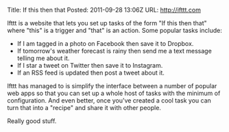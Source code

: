 Title: If this then that
Posted: 2011-09-28 13:06Z
URL: http://ifttt.com

Ifttt is a website that lets you set up tasks of the form "If this then that" where "this" is a trigger and "that" is an action. Some popular tasks include:

* If I am tagged in a photo on Facebook then save it to Dropbox.
* If tomorrow's weather forecast is rainy then send me a text message telling me about it.
* If I star a tweet on Twitter then save it to Instagram.
* If an RSS feed is updated then post a tweet about it.

Ifttt has managed to is simplify the interface between a number of popular web apps so that you can set up a whole host of tasks with the minimum of configuration. And even better, once you've created a cool task you can turn that into a "recipe" and share it with other people.

Really good stuff.